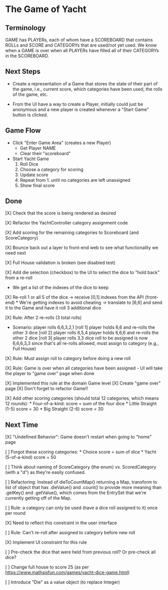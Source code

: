 # The Game of Yacht

## Terminology

GAME has PLAYERs, each of whom have a SCOREBOARD that contains ROLLs and SCORE and CATEGORYs
that are used/not yet used.
We know when a GAME is over when all PLAYERs have filled all of their CATEGORYs in the SCOREBOARD.

## Next Steps

* Create a representation of a Game that stores the state of their part of the game,
  i.e., current score, which categories have been used, the rolls of the game, etc.

* From the UI have a way to create a Player, initially could just be anonymous and
  a new player is created whenever a "Start Game" button is clicked.

## Game Flow

* Click "Enter Game Area" (creates a new Player)
    * Get Player NAME
    * Clear their "scoreboard"
* Start Yacht Game
    1. Roll Dice
    1. Choose a category for scoring
    1. Update score
    1. Repeat from 1. until no categories are left unassigned
    1. Show final score

## Done

[X] Check that the score is being rendered as desired

[X] Refactor the YachtController category assignment code

[X] Add scoring for the remaining categories to Scoreboard (and ScoreCategory)

[X] Bounce back out a layer to front-end web to see what functionality we need next

[X] Full House validation is broken (see disabled test)

[X] Add die selection (checkbox) to the UI to select the dice to "hold back" from a re-roll
   * We get a list of the indexes of the dice to keep

[X] Re-roll 1 or all 5 of the dice
      -> receive [0,1] indexes from the API (front-end)
        * We're getting indexes to avoid cheating
      -> translate to [6,6] and send it to the Game and have it roll 3 additional dice

[X] Rule: After 2 re-rolls (3 total rolls)
    
   * Scenario:
        player rolls 6,6,3,2,1 [roll 1]
        player holds 6,6 and re-rolls the other 3 dice [roll 2]
        player rolls 6,5,4
        player holds 6,6,6 and re-rolls the other 2 dice [roll 3]
        player rolls 3,3
        dice roll to be assigned is now 6,6,6,3,3
        since that's all re-rolls allowed, must assign to category (e.g., Full House)

[X] Rule: Must assign roll to category before doing a new roll

[X] Rule: Game is over when all categories have been assigned - UI will take the player to "game over" page when done

   [X] Implemented this rule at the domain Game level
   [X] Create "game over" page
   [X] Don't forget to refactor Game!!

[X] Add other scoring categories (should total 12 categories, which means 12 rounds): 
     * Four-of-a-kind: score = sum of the four dice
     * Little Straight (1-5) score = 30
     * Big Straight (2-6) score = 30


## Next Time

[X] "Undefined Behavior": Game doesn't restart when going to "home" page

[ ] Forgot these scoring categories:
     * Choice score = sum of dice
     * Yacht (5-of-a-kind) score = 50 

[ ] Think about naming of ScoreCategory (the enum) vs. ScoredCategory (with a "d") as they're
    easily confused.

[ ] Refactoring: Instead of dieToCountMap() returning a Map, transform to list of object that has .dieValue() and .count() to provide more meaning than .getKey() and .getValue(), which comes from the EntrySet that we're currently getting off of the Map.

[ ] Rule: a category can only be used (have a dice roll assigned to it) once per round

   [X] Need to reflect this constraint in the user interface 

[ ] Rule: Can't re-roll after assigned to category before new roll

   [X] Implement UI constraint for this rule

[ ] Pre-check the dice that were held from previous roll? Or pre-check all dice?

[ ] Change full house to score 25 (as per https://www.mathsisfun.com/games/yacht-dice-game.html)
  
[ ] Introduce "Die" as a value object (to replace Integer)
